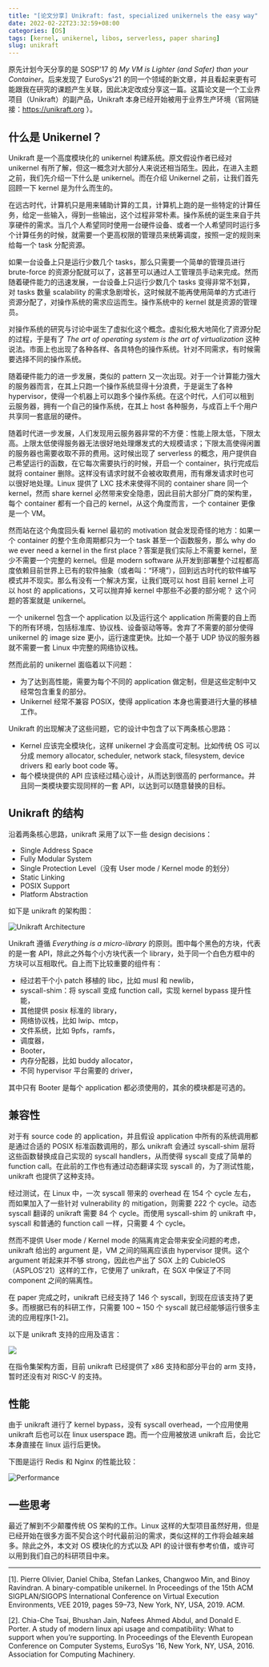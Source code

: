 ```yaml
---
title: "[论文分享] Unikraft: fast, specialized unikernels the easy way"
date: 2022-02-22T23:32:59+08:00
categories: [OS]
tags: [kernel, unikernel, libos, serverless, paper sharing]
slug: unikraft
---
```


原先计划今天分享的是 SOSP'17 的 *My VM is Lighter (and Safer) than your Container*。后来发现了 EuroSys'21 的同一个领域的新文章，并且看起来更有可能跟我在研究的课题产生关联，因此决定改成分享这一篇。这篇论文是一个工业界项目（Unikraft）的副产品，Unikraft 本身已经开始被用于业界生产环境（官网链接：https://unikraft.org ）。

## 什么是 Unikernel？

Unikraft 是一个高度模块化的 unikernel 构建系统。原文假设作者已经对 unikernel 有所了解，但这一概念对大部分人来说还相当陌生。因此，在进入主题之前，我们先介绍一下什么是 unikernel。而在介绍 Unikernel 之前，让我们首先回顾一下 kernel 是为什么而生的。

在远古时代，计算机只是用来辅助计算的工具，计算机上跑的是一些特定的计算任务，给定一些输入，得到一些输出，这个过程非常朴素。操作系统的诞生来自于共享硬件的需求。当几个人希望同时使用一台硬件设备、或者一个人希望同时运行多个计算任务的时候，就需要一个更高权限的管理员来统筹调度，按照一定的规则来给每一个 task 分配资源。

如果一台设备上只是运行少数几个 tasks，那么只需要一个简单的管理员进行 brute-force 的资源分配就可以了，这甚至可以通过人工管理员手动来完成。然而随着硬件能力的迅速发展，一台设备上只运行少数几个 tasks 变得非常不划算，对 tasks 数量 scalability 的需求急剧增长，这时候就不能再使用简单的方式进行资源分配了，对操作系统的需求应运而生。操作系统中的 kernel 就是资源的管理员。

对操作系统的研究与讨论中诞生了虚拟化这个概念。虚拟化极大地简化了资源分配的过程，于是有了 *The art of operating system is the art of virtualization* 这种说法。市面上也出现了各种各样、各具特色的操作系统。针对不同需求，有时候需要选择不同的操作系统。

随着硬件能力的进一步发展，类似的 pattern 又一次出现。对于一个计算能力强大的服务器而言，在其上只跑一个操作系统显得十分浪费，于是诞生了各种 hypervisor，使得一个机器上可以跑多个操作系统。在这个时代，人们可以租到云服务器，拥有一个自己的操作系统，在其上 host 各种服务，与成百上千个用户共享同一套底层的硬件。

随着时代进一步发展，人们发现用云服务器非常的不方便：性能上限太低，下限太高。上限太低使得服务器无法很好地处理爆发式的大规模请求；下限太高使得闲置的服务器也需要收取不菲的费用。这时候出现了 serverless 的概念，用户提供自己希望运行的函数，在它每次需要执行的时候，开启一个 container，执行完成后就将 container 删除。这样没有请求时就不会被收取费用，而有爆发请求时也可以很好地处理。Linux 提供了 LXC 技术来使得不同的 container share 同一个 kernel，然而 share kernel 必然带来安全隐患，因此目前大部分厂商的架构里，每个 container 都有一个自己的 kernel，从这个角度而言，一个 container 更像是一个 VM。

然而站在这个角度回头看 kernel 最初的 motivation 就会发现奇怪的地方：如果一个 container 的整个生命周期都只为一个 task 甚至一个函数服务，那么 why do we ever need a kernel in the first place？答案是我们实际上不需要 kernel，至少不需要一个完整的 kernel。但是 modern software 从开发到部署整个过程都高度依赖目前世界上已有的软件抽象（或者叫：“环境”），回到远古时代的软件编写模式并不现实。那么有没有一个解决方案，让我们既可以 host 目前 kernel 上可以 host 的 applications，又可以抛弃掉 kernel 中那些不必要的部分呢？ 这个问题的答案就是 unikernel。

一个 unikernel 包含一个 application 以及运行这个 application 所需要的自上而下的所有环境，包括标准库、协议栈、设备驱动等等。舍弃了不需要的部分使得 unikernel 的 image size 更小，运行速度更快。比如一个基于 UDP 协议的服务器就不需要一套 Linux 中完整的网络协议栈。

然而此前的 unikernel 面临着以下问题：

- 为了达到高性能，需要为每个不同的 application 做定制，但是这些定制中又经常包含重复的部分。
- Unikernel 经常不兼容 POSIX，使得 application 本身也需要进行大量的移植工作。

Unikraft 的出现解决了这些问题，它的设计中包含了以下两条核心思路：

- Kernel 应该完全模块化，这样 unikernel 才会高度可定制。比如传统 OS 可以分成 memory allocator, scheduler, network stack, filesystem, device drivers 和 early boot code 等。
- 每个模块提供的 API 应该经过精心设计，从而达到很高的 performance。并且同一类模块要实现同样的一套 API，以达到可以随意替换的目标。

## Unikraft 的结构

沿着两条核心思路，unikraft 采用了以下一些 design decisions：

- Single Address Space
- Fully Modular System
- Single Protection Level（没有 User mode / Kernel mode 的划分）
- Static Linking
- POSIX Support
- Platform Abstraction

如下是 unikraft 的架构图：

![Unikraft Architecture](arch.png)

Unikraft 遵循 *Everything is a micro-library* 的原则。图中每个黑色的方块，代表的是一套 API，除此之外每个小方块代表一个 library，处于同一个白色方框中的方块可以互相取代。自上而下比较重要的组件有：

- 经过若干个小 patch 移植的 libc，比如 musl 和 newlib，
- syscall-shim：将 syscall 变成 function call，实现 kernel bypass 提升性能，
- 其他提供 posix 标准的 library，
- 网络协议栈，比如 lwip、mtcp，
- 文件系统，比如 9pfs，ramfs，
- 调度器，
- Booter，
- 内存分配器，比如 buddy allocator，
- 不同 hypervisor 平台需要的 driver，

其中只有 Booter 是每个 application 都必须使用的，其余的模块都是可选的。

## 兼容性

对于有 source code 的 application，并且假设 application 中所有的系统调用都是通过合适的 POSIX 标准函数调用的，那么 unikraft 会通过 syscall-shim 层将这些函数替换成自己实现的 syscall handlers，从而使得 syscall 变成了简单的 function call。在此前的工作也有通过动态翻译实现 syscall 的，为了测试性能，unikraft 也提供了这种支持。

经过测试，在 Linux 中，一次 syscall 带来的 overhead 在 154 个 cycle 左右，而如果加入了一些针对 vulnerability 的 mitigation，则需要 222 个 cycle。动态 syscall 翻译的 unikraft 需要 84 个 cycle。而使用 syscall-shim 的 unikraft 中，syscall 和普通的 function call 一样，只需要 4 个 cycle。

然而不提供 User mode / Kernel mode 的隔离肯定会带来安全问题的考虑，unikraft 给出的 argument 是，VM 之间的隔离应该由 hypervisor 提供。这个 argument 听起来并不够 strong，因此也产出了 SGX 上的 CubicleOS（ASPLOS'21）这样的工作，它使用了 unikraft，在 SGX 中保证了不同 component 之间的隔离性。

在 paper 完成之时，unikraft 已经支持了 146 个 syscall，到现在应该支持了更多。而根据已有的科研工作，只需要 100 ~ 150 个 syscall 就已经能够运行很多主流的应用程序[1-2]。

以下是 unikraft 支持的应用及语言：

![](supported.png)

在指令集架构方面，目前 unikraft 已经提供了 x86 支持和部分平台的 arm 支持，暂时还没有对 RISC-V 的支持。

## 性能

由于 unikraft 进行了 kernel bypass，没有 syscall overhead，一个应用使用 unikraft 后也可以在 linux userspace 跑。而一个应用被放进 unikraft 后，会比它本身直接在 linux 运行后更快。

下图是运行 Redis 和 Nginx 的性能比较：

![Performance](perf.png)

## 一些思考

最近了解到不少颠覆传统 OS 架构的工作。Linux 这样的大型项目虽然好用，但是已经开始在很多方面不契合这个时代最前沿的需求，类似这样的工作将会越来越多。除此之外，本文对 OS 模块化的方式以及 API 的设计很有参考价值，或许可以用到我们自己的科研项目中来。

---

[1]. Pierre Olivier, Daniel Chiba, Stefan Lankes, Changwoo Min, and Binoy Ravindran. A binary-compatible unikernel. In Proceedings of the 15th ACM SIGPLAN/SIGOPS International Conference on Virtual Execution Environments, VEE 2019, pages 59–73, New York, NY, USA, 2019. ACM.

[2]. Chia-Che Tsai, Bhushan Jain, Nafees Ahmed Abdul, and Donald E. Porter. A study of modern linux api usage and compatibility: What to support when you’re supporting. In Proceedings of the Eleventh European Conference on Computer Systems, EuroSys ’16, New York, NY, USA, 2016. Association for Computing Machinery.


